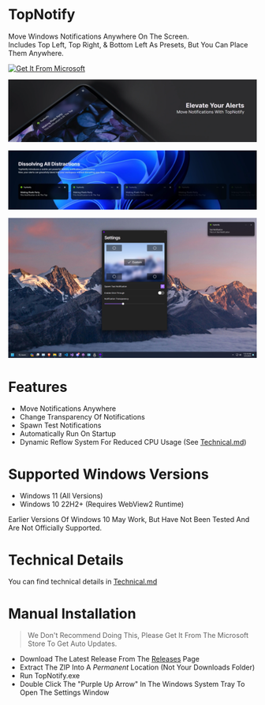# TopNotify
Move Windows Notifications Anywhere On The Screen.  
Includes Top Left, Top Right, & Bottom Left As Presets, But You Can Place Them Anywhere.

[![Get It From Microsoft](https://get.microsoft.com/images/en-us%20dark.svg)](https://www.microsoft.com/store/productId/9PFMDK0QHKQJ?ocid=pdpshare)

![TopNotify Header](/Docs/HeaderDarkOptimized.webp)

![Dissolving Distractions](/Docs/Marketing2.webp)

![TopNotify Screenshot](/Docs/Screenshot1.png)



# Features

- Move Notifications Anywhere
- Change Transparency Of Notifications
- Spawn Test Notifications
- Automatically Run On Startup
- Dynamic Reflow System For Reduced CPU Usage (See [Technical.md](https://github.com/SamsidParty/TopNotify/blob/main/Docs/Technical.md))

# Supported Windows Versions

- Windows 11 (All Versions)
- Windows 10 22H2+ (Requires WebView2 Runtime)

Earlier Versions Of Windows 10 May Work, But Have Not Been Tested And Are Not Officially Supported.

# Technical Details
You can find technical details in [Technical.md](https://github.com/SamsidParty/TopNotify/blob/main/Docs/Technical.md)

# Manual Installation

> We Don't Recommend Doing This, Please Get It From The Microsoft Store To Get Auto Updates.
> 
- Download The Latest Release From The [Releases](https://github.com/SamsidParty/TopNotify/releases) Page
- Extract The ZIP Into A *Permanent* Location (Not Your Downloads Folder)
- Run TopNotify.exe
- Double Click The "Purple Up Arrow" In The Windows System Tray To Open The Settings Window
